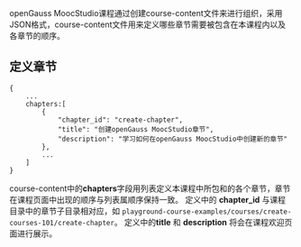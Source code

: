 openGauss MoocStudio课程通过创建course-content文件来进行组织，采用JSON格式，course-content文件用来定义哪些章节需要被包含在本课程内以及各章节的顺序。


## 定义章节


```
{
    ...
    chapters:[
        {
            "chapter_id": "create-chapter",
            "title": "创建openGauss MoocStudio章节",
            "description": "学习如何在openGauss MoocStudio中创建新的章节"
        },
        ...
    ]
}
```

course-content中的**chapters**字段用列表定义本课程中所包和的各个章节，章节在课程页面中出现的顺序与列表属顺序保持一致。
定义中的 **chapter_id** 与课程目录中的章节子目录相对应，如 `playground-course-examples/courses/create-courses-101/create-chapter`。
定义中的**title** 和 **description** 将会在课程欢迎页面进行展示。

